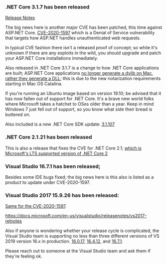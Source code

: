 ### .NET Core 3.1.7 has been released 

[Release Notes](https://devblogs.microsoft.com/dotnet/net-core-august-2020/)

The big news here is another major CVE has been patched, this time against ASP.NET Core.  [CVE-2020-1597](https://portal.msrc.microsoft.com/en-us/security-guidance/advisory/CVE-2020-1597) which is a Denial of Service vulnerability that targets how ASP.NET handles unauthenticated web requests.

In typical CVE fashion there isn't a released proof of concept; so while it's unknown if there are any exploits in the wild, you should upgrade and patch your ASP.NET Core installations immediately.

Also released in .NET Core 3.1.7 is a change to how .NET Core applications are built; ASP.NET Core applications [no longer generate a dylib on Mac, rather they generate a DLL](https://docs.microsoft.com/en-us/dotnet/core/install/macos-notarization-issues); this is due to the new notarization requirements starting in Mac OS Catalina.

If you're running an Ubuntu image based on version 19.10; be advised that it has now fallen out of support for .NET Core.  It's a brave new world folks where Microsoft takes a hatchet to OSes older than a year.  Keep in mind Windows 7 just fell out of support, so you know what side their bread is buttered on.

Also included is a new .NET Core SDK update: [3.1.107](https://github.com/dotnet/core/blob/master/release-notes/3.1/3.1.7/3.1.7.md#changes-in-317)

### .NET Core 2.1.21 has been released

This is also a release that fixes the CVE for .NET Core 2.1; [which is Microsoft's LTS supported version of .NET Core 2](https://dotnet.microsoft.com/platform/support/policy/dotnet-core)

### Visual Studio 16.7.1 has been released;

Besides some IDE bugs fixed; the big news here is this also is listed as a product to update under CVE-2020-1597.

### Visual Studio 2017 15.9.26 has been released:

[Same for the CVE-2020-1597](https://docs.microsoft.com/en-us/visualstudio/releasenotes/vs2017-relnotes#15.9.26).

https://docs.microsoft.com/en-us/visualstudio/releasenotes/vs2017-relnotes

Also if anyone is wondering whether your release cycle is complicated, the Visual Studio team is supporting no less than three different versions of VS 2019 version 16.x in production. [16.0.17](https://docs.microsoft.com/en-us/visualstudio/releases/2019/release-notes-v16.0#16.0.17), [16.4.12](https://docs.microsoft.com/en-us/visualstudio/releases/2019/release-notes-v16.4), and [16.7.1](https://docs.microsoft.com/en-us/visualstudio/releases/2019/release-notes).

Please reach out to someone at the Visual Studio team and ask them if they're feeling ok.



